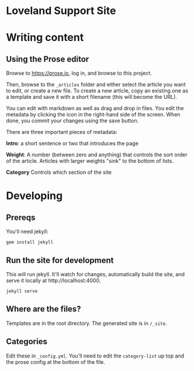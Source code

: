 # Loveland Support Site

# Writing content

## Using the Prose editor

Browse to https://prose.io, log in, and browse to this project.

Then, browse to the `_articles` folder and either select the article you want to
edit, or create a new file. To create a new article, copy an existing
one as a template and save it with a short filename (this will become the URL).

You can edit with markdown as well as drag and drop in files. You edit the
metadata by clicking the icon in the right-hand side of the screen. When done,
you commit your changes using the save button.

There are three important pieces of metadata:

**Intro**: a short sentence or two that introduces the page

**Weight**: A number (between zero and anything) that controls the sort order
of the article. Articles with larger weights "sink" to the bottom of lists.

**Category**
Controls which section of the site


# Developing

## Prereqs

You'll need jekyll:

```gem install jekyll```

## Run the site for development

This will run jekyll. It'll watch for changes, automatically build the site,
and serve it locally at http://localhost:4000.

```jekyll serve```

## Where are the files?

Templates are in the root directory. The generated site is in `/_site`.

## Categories

Edit these in `_config.yml`. You'll need to edit the `category-list` up top and
the  prose config at the bottom of the file.
